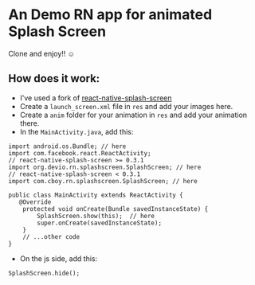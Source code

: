 # An Demo RN app for animated Splash Screen

Clone and enjoy!! ☺️

## How does it work:

- I've used a fork of [react-native-splash-screen](git+https://github.com/kirillpisarev/react-native-splash-screen)
- Create a `launch_screen.xml` file in `res` and add your images here.
- Create a `anim` folder for your animation in `res` and add your animation there.
- In the `MainActivity.java`, add this:

```
import android.os.Bundle; // here
import com.facebook.react.ReactActivity;
// react-native-splash-screen >= 0.3.1
import org.devio.rn.splashscreen.SplashScreen; // here
// react-native-splash-screen < 0.3.1
import com.cboy.rn.splashscreen.SplashScreen; // here

public class MainActivity extends ReactActivity {
   @Override
    protected void onCreate(Bundle savedInstanceState) {
        SplashScreen.show(this);  // here
        super.onCreate(savedInstanceState);
    }
    // ...other code
}
```

- On the js side, add this:

```
SplashScreen.hide();
```

